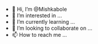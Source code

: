 - 👋 Hi, I’m @Mishkabole
- 👀 I’m interested in ...
- 🌱 I’m currently learning ...
- 💞️ I’m looking to collaborate on ...
- 📫 How to reach me ...

<!---
Mishkabole/Mishkabole is a ✨ special ✨ repository because its `README.md` (this file) appears on your GitHub profile.
You can click the Preview link to take a look at your changes.
--->
